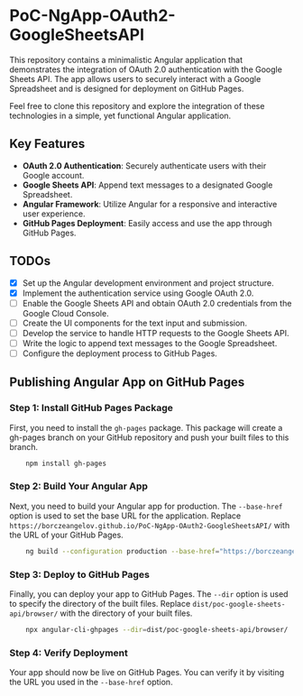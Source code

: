 # PoC-NgApp-OAuth2-GoogleSheetsAPI

This repository contains a minimalistic Angular application that demonstrates the integration of OAuth 2.0 authentication with the Google Sheets API.
The app allows users to securely interact with a Google Spreadsheet and is designed for deployment on GitHub Pages.

Feel free to clone this repository and explore the integration of these technologies in a simple, yet functional Angular application.

## Key Features

- **OAuth 2.0 Authentication**: Securely authenticate users with their Google account.
- **Google Sheets API**: Append text messages to a designated Google Spreadsheet.
- **Angular Framework**: Utilize Angular for a responsive and interactive user experience.
- **GitHub Pages Deployment**: Easily access and use the app through GitHub Pages.

## TODOs

- [x] Set up the Angular development environment and project structure.
- [x] Implement the authentication service using Google OAuth 2.0.
- [ ] Enable the Google Sheets API and obtain OAuth 2.0 credentials from the Google Cloud Console.
- [ ] Create the UI components for the text input and submission.
- [ ] Develop the service to handle HTTP requests to the Google Sheets API.
- [ ] Write the logic to append text messages to the Google Spreadsheet.
- [ ] Configure the deployment process to GitHub Pages.

## Publishing Angular App on GitHub Pages

### Step 1: Install GitHub Pages Package
First, you need to install the `gh-pages` package. This package will create a gh-pages branch on your GitHub repository and push your built files to this branch.

```bash
    npm install gh-pages
```

### Step 2: Build Your Angular App
Next, you need to build your Angular app for production. The `--base-href` option is used to set the base URL for the application. Replace `https://borczeangelov.github.io/PoC-NgApp-OAuth2-GoogleSheetsAPI/` with the URL of your GitHub Pages.

```bash
    ng build --configuration production --base-href="https://borczeangelov.github.io/PoC-NgApp-OAuth2-GoogleSheetsAPI/"
```

### Step 3: Deploy to GitHub Pages
Finally, you can deploy your app to GitHub Pages. The `--dir` option is used to specify the directory of the built files. Replace `dist/poc-google-sheets-api/browser/` with the directory of your built files.

```bash
    npx angular-cli-ghpages --dir=dist/poc-google-sheets-api/browser/
```

### Step 4: Verify Deployment
Your app should now be live on GitHub Pages. You can verify it by visiting the URL you used in the `--base-href` option.



